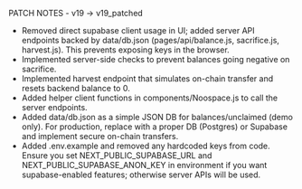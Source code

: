 
PATCH NOTES - v19 -> v19_patched
- Removed direct supabase client usage in UI; added server API endpoints backed by data/db.json
  (pages/api/balance.js, sacrifice.js, harvest.js). This prevents exposing keys in the browser.
- Implemented server-side checks to prevent balances going negative on sacrifice.
- Implemented harvest endpoint that simulates on-chain transfer and resets backend balance to 0.
- Added helper client functions in components/Noospace.js to call the server endpoints.
- Added data/db.json as a simple JSON DB for balances/unclaimed (demo only). For production,
  replace with a proper DB (Postgres) or Supabase and implement secure on-chain transfers.
- Added .env.example and removed any hardcoded keys from code. Ensure you set NEXT_PUBLIC_SUPABASE_URL and NEXT_PUBLIC_SUPABASE_ANON_KEY
  in environment if you want supabase-enabled features; otherwise server APIs will be used.

